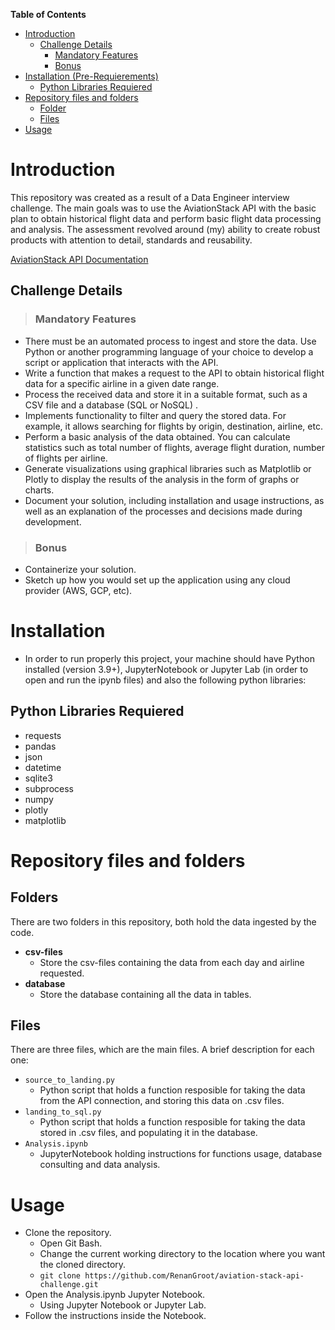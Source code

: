 **Table of Contents**
- [Introduction](#introduction)
    - [Challenge Details](#challenge-details) 
        - [Mandatory Features](#mandatory-features)
        - [Bonus](#bonus)
- [Installation (Pre-Requierements)](#installation)
    - [Python Libraries Requiered](#python-libraries-requiered)
- [Repository files and folders](#repository-files-and-folders)
    - [Folder](#folders)
    - [Files](#files)
- [Usage](#usage)

 
# Introduction
 This repository was created as a result of a Data Engineer interview challenge. The main goals was to use the AviationStack API with the basic plan to obtain historical flight data and perform basic flight data
processing and analysis. The assessment revolved around (my) ability to create robust products with attention to detail, standards and reusability.

 [AviationStack API Documentation](https://aviationstack.com/documentation)

## Challenge Details
>### Mandatory Features
- There must be an automated process to ingest and store the data. Use Python or another
programming language of your choice to develop a script or application that interacts with the
API.
- Write a function that makes a request to the API to obtain historical flight data for a specific
airline in a given date range.
- Process the received data and store it in a suitable format, such as a CSV file and a database
(SQL or NoSQL) .
- Implements functionality to filter and query the stored data. For example, it allows searching for
flights by origin, destination, airline, etc.
- Perform a basic analysis of the data obtained. You can calculate statistics such as total number
of flights, average flight duration, number of flights per airline.
- Generate visualizations using graphical libraries such as Matplotlib or Plotly to display the results
of the analysis in the form of graphs or charts.
- Document your solution, including installation and usage instructions, as well as an explanation
of the processes and decisions made during development.

> ### Bonus
- Containerize your solution.
- Sketch up how you would set up the application using any cloud provider (AWS, GCP, etc).



# Installation
- In order to run properly this project, your machine should have Python installed (version 3.9+), JupyterNotebook or Jupyter Lab (in order to open and run the ipynb files) and also the following python libraries:

## Python Libraries Requiered
- requests
- pandas
- json
- datetime
- sqlite3
- subprocess
- numpy
- plotly
- matplotlib

# Repository files and folders
## Folders
There are two folders in this repository, both hold the data ingested by the code.
- **csv-files**
    - Store the csv-files containing the data from each day and airline requested.
- **database**
    - Store the database containing all the data in tables.

## Files
There are three files, which are the main files. A brief description for each one:
- `source_to_landing.py`
    - Python script that holds a function resposible for taking the data from the API connection, and storing this data on .csv files.
- `landing_to_sql.py`
    - Python script that holds a function resposible for taking the data stored in .csv files, and populating it in the database.
- `Analysis.ipynb`
    - JupyterNotebook holding instructions for functions usage, database consulting and data analysis.

# Usage
- Clone the repository.
    - Open Git Bash.
    - Change the current working directory to the location where you want the cloned directory.
    - `git clone https://github.com/RenanGroot/aviation-stack-api-challenge.git`
- Open the Analysis.ipynb Jupyter Notebook.
    - Using Jupyter Notebook or Jupyter Lab.
- Follow the instructions inside the Notebook.
